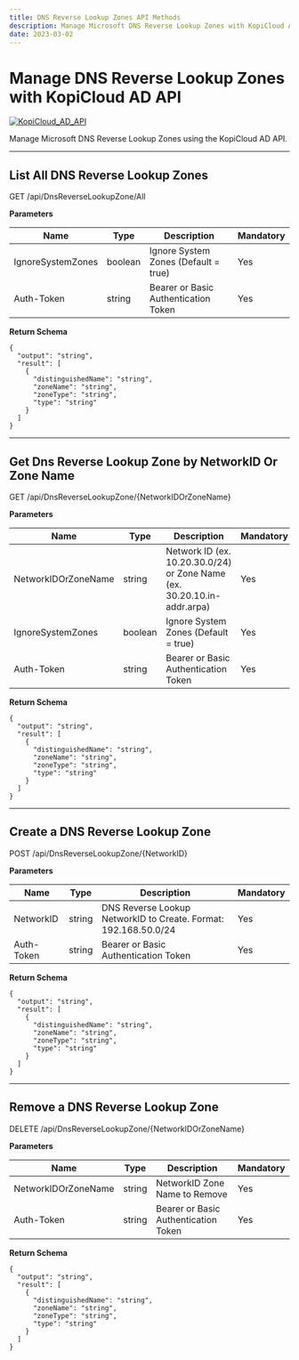 ```yaml
---
title: DNS Reverse Lookup Zones API Methods
description: Manage Microsoft DNS Reverse Lookup Zones with KopiCloud AD API
date: 2023-03-02
---
```


# Manage DNS Reverse Lookup Zones with KopiCloud AD API
[![KopiCloud_AD_API](https://img.shields.io/badge/kopiCloud_ad-v1.0+-blueviolet.svg)](https://www.kopicloud-ad-api.com)

Manage Microsoft DNS Reverse Lookup Zones using the KopiCloud AD API.

----

## List All DNS Reverse Lookup Zones
<span class="btn-get">GET</span> /api/DnsReverseLookupZone/All

**Parameters**

| Name              | Type    | Description                          | Mandatory |
| ----------------- | ------- | ------------------------------------ | --------- |
| IgnoreSystemZones | boolean | Ignore System Zones (Default = true) | Yes       |
| Auth-Token        | string  | Bearer or Basic Authentication Token | Yes       |

**Return Schema**

```
{
  "output": "string",
  "result": [
    {
      "distinguishedName": "string",
      "zoneName": "string",
      "zoneType": "string",
      "type": "string"
    }
  ]
}
```

----

## Get Dns Reverse Lookup Zone by NetworkID Or Zone Name
<span class="btn-get">GET</span> /api/DnsReverseLookupZone/{NetworkIDOrZoneName}

**Parameters**

| Name                | Type    | Description                                                             | Mandatory |
| ------------------- | ------- | ----------------------------------------------------------------------- | --------- |
| NetworkIDOrZoneName | string  | Network ID (ex. 10.20.30.0/24) or Zone Name (ex. 30.20.10.in-addr.arpa) | Yes       |
| IgnoreSystemZones   | boolean | Ignore System Zones (Default = true)                                    | Yes       |
| Auth-Token          | string  | Bearer or Basic Authentication Token                                    | Yes       |

**Return Schema**

```
{
  "output": "string",
  "result": [
    {
      "distinguishedName": "string",
      "zoneName": "string",
      "zoneType": "string",
      "type": "string"
    }
  ]
}
```

----

## Create a DNS Reverse Lookup Zone
<span class="btn-post">POST</span> /api/DnsReverseLookupZone/{NetworkID}

**Parameters**

| Name       | Type   | Description                                                     | Mandatory |
| ---------- | ------ | --------------------------------------------------------------- | --------- |
| NetworkID  | string | DNS Reverse Lookup NetworkID to Create. Format: 192.168.50.0/24 | Yes       |
| Auth-Token | string | Bearer or Basic Authentication Token                            | Yes       |

**Return Schema**

```
{
  "output": "string",
  "result": [
    {
      "distinguishedName": "string",
      "zoneName": "string",
      "zoneType": "string",
      "type": "string"
    }
  ]
}
```

----

## Remove a DNS Reverse Lookup Zone
<span class="btn-delete">DELETE</span> /api/DnsReverseLookupZone/{NetworkIDOrZoneName}

**Parameters**

| Name                | Type   | Description                          | Mandatory |
| ------------------- | ------ | ------------------------------------ | --------- |
| NetworkIDOrZoneName | string | NetworkID Zone Name to Remove        | Yes       |
| Auth-Token          | string | Bearer or Basic Authentication Token | Yes       |

**Return Schema**

```
{
  "output": "string",
  "result": [
    {
      "distinguishedName": "string",
      "zoneName": "string",
      "zoneType": "string",
      "type": "string"
    }
  ]
}
```


